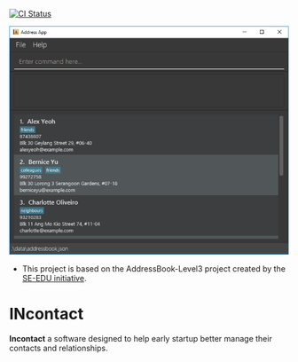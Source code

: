 [![CI Status](https://github.com/AY2425S2-CS2103T-T09-1/tp/workflows/Java%20CI/badge.svg)](https://github.com/AY2425S2-CS2103T-T09-1/tp/actions)

![Ui](docs/images/Ui.png)
* This project is based on the AddressBook-Level3 project created by the [SE-EDU initiative](https://se-education.org). 

# INcontact
**Incontact** a software designed to help early startup better manage their contacts and relationships.



